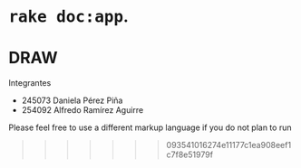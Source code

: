 <tt>rake doc:app</tt>.
=======
DRAW
====
Integrantes

* 245073 Daniela Pérez Piña
* 254092 Alfredo Ramírez Aguirre

Please feel free to use a different markup language if you do not plan to run

>>>>>>> 093541016274e11177c1ea908eef1c7f8e51979f
